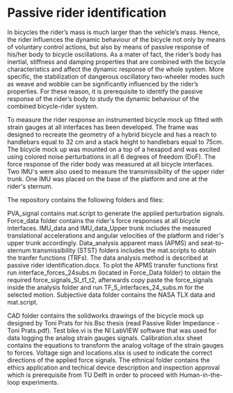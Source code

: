 # Passive rider identification

In bicycles the rider’s mass is much larger than the vehicle’s mass. Hence, the rider influences the dynamic behaviour of the bicycle not only by means of voluntary control actions, but also by means of passive response of his/her body to bicycle oscillations. As a mater of fact, the rider’s body has inertial, stiffness and damping properties that are combined with the bicycle characteristics and affect the dynamic response of the whole system. More specific, the stabilization of dangerous oscillatory two-wheeler modes such as weave and wobble can be significantly influenced by the rider’s properties. For these reason, it is prerequisite to identify the passive response of the rider’s body to study the dynamic behaviour of the combined bicycle-rider system.

To measure the rider response an instrumented bicycle mock up fitted with strain gauges at all interfaces has been developed. The frame was designed to recreate the geometry of a hybrid bicycle and has a reach to handlebars equal to 32 cm and a stack height to handlebars equal to 75cm. The bicycle mock up was mounted on a top of a hexapod and was excited using colored noise perturbations in all 6 degrees of freedom (DoF). The force response of the rider body was measured at all bicycle interfaces. Two IMU's were also used to measure the transmissibility of the upper rider trunk. One IMU was placed on the base of the platform and one at the rider's sternum. 

The repository contains the following folders and files:

PVA_signal contains mat.script to generate the applied perturbation signals. Force_data folder contains the rider's force responses at all bicycle interfaces. IMU_data and IMU_data_Upper trunk includes the measured translational accelerations and angular velocities of the platform and rider's upper trunk accordingly. Data_analysis apparent mass (APMS) and seat-to-sternum transmissibility (STST) folders includes the mat.scripts to obtain the tranfer functions (TRFs). The data analysis method is described at passive rider identification.docx. To plot the APMS transfer functions first run interface_forces_24subs.m (located in Force_Data folder) to obtain the required force_signals_SI_t1_t2, afterwards copy paste the force_signals inside the analysis folder and run TF_5_interfaces_24_subs.m for the selected motion. Subjective data folder contains the NASA TLX data and mat.script.

CAD folder contains the solidworks drawings of the bicycle mock up designed by Toni Prats for his Bsc thesis (read Passive Rider Impedance - Toni Prats.pdf). Test bike.vi is the NI LabVIEW software that was used for data logging the analog strain gauges signals. Calibration.xlsx sheet contains the equations to transform the analog voltage of the strain gauges to forces. Voltage sign and locations.xlsx is used to indicate the correct directions of the applied force signals. The ethnical folder contains the ethics application and techical device description and inspection approval which is prerequisite from TU Delft in order to proceed with Human-in-the-loop experiments. 






 
